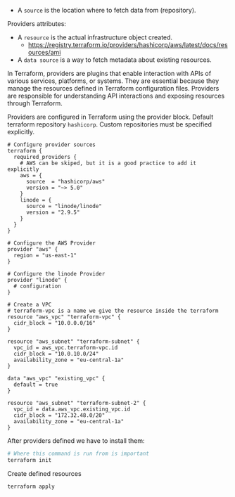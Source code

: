 - A `source` is the location where to fetch data from (repository).

Providers attributes:
- A `resource` is the actual infrastructure object created.
  - https://registry.terraform.io/providers/hashicorp/aws/latest/docs/resources/ami
- A `data source` is a way to fetch metadata about existing resources.

In Terraform, providers are plugins that enable interaction with APIs of various services, platforms, or systems. They are essential because they manage the resources defined in Terraform configuration files. Providers are responsible for understanding API interactions and exposing resources through Terraform.

Providers are configured in Terraform using the provider block.
Default terraform repository `hashicorp`.
Custom repositories must be specified explicitly.
```hcl
# Configure provider sources
terraform {
  required_providers {
    # AWS can be skiped, but it is a good practice to add it explicitly
    aws = {
      source  = "hashicorp/aws"
      version = "~> 5.0"
    }
    linode = {
      source = "linode/linode"
      version = "2.9.5"
    }
  }
}

# Configure the AWS Provider
provider "aws" {
  region = "us-east-1"
}

# Configure the linode Provider
provider "linode" {
  # configuration
}

# Create a VPC
# terraform-vpc is a name we give the resource inside the terraform
resource "aws_vpc" "terraform-vpc" {
  cidr_block = "10.0.0.0/16"
}

resource "aws_subnet" "terraform-subnet" {
  vpc_id = aws_vpc.terraform-vpc.id
  cidr_block = "10.0.10.0/24"
  availability_zone = "eu-central-1a"
}

data "aws_vpc" "existing_vpc" {
  default = true
}

resource "aws_subnet" "terraform-subnet-2" {
  vpc_id = data.aws_vpc.existing_vpc.id
  cidr_block = "172.32.48.0/20"
  availability_zone = "eu-central-1a"
}
```

After providers defined we have to install them:
```bash
# Where this command is run from is important
terraform init
```

Create defined resources
```bash
terraform apply
```
